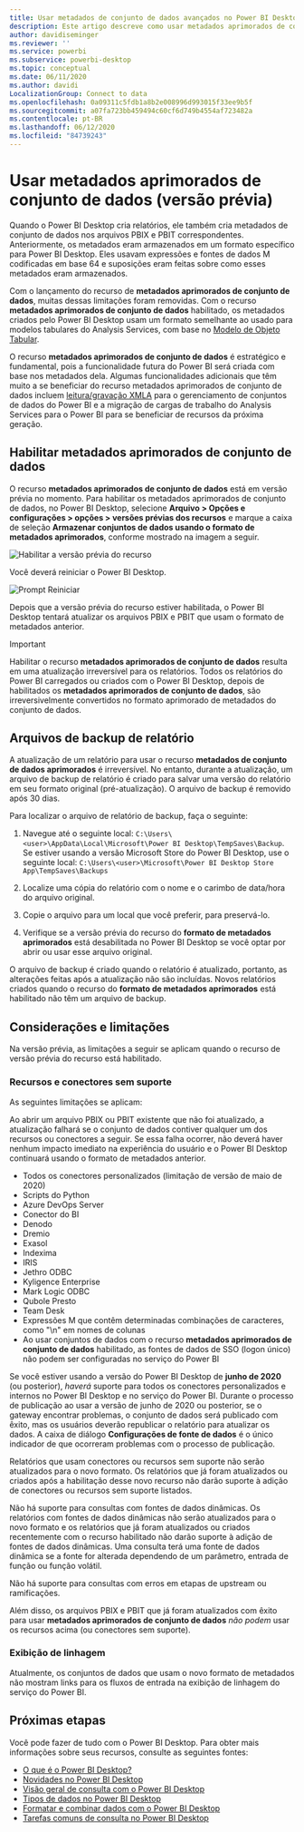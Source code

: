 ```yaml
---
title: Usar metadados de conjunto de dados avançados no Power BI Desktop (versão prévia)
description: Este artigo descreve como usar metadados aprimorados de conjunto de dados no Power BI.
author: davidiseminger
ms.reviewer: ''
ms.service: powerbi
ms.subservice: powerbi-desktop
ms.topic: conceptual
ms.date: 06/11/2020
ms.author: davidi
LocalizationGroup: Connect to data
ms.openlocfilehash: 0a09311c5fdb1a8b2e008996d993015f33ee9b5f
ms.sourcegitcommit: a07fa723bb459494c60cf6d749b4554af723482a
ms.contentlocale: pt-BR
ms.lasthandoff: 06/12/2020
ms.locfileid: "84739243"
---
```

# <a name="using-enhanced-dataset-metadata-preview"></a>Usar metadados aprimorados de conjunto de dados (versão prévia)

Quando o Power BI Desktop cria relatórios, ele também cria metadados de conjunto de dados nos arquivos PBIX e PBIT correspondentes. Anteriormente, os metadados eram armazenados em um formato específico para Power BI Desktop. Eles usavam expressões e fontes de dados M codificadas em base 64 e suposições eram feitas sobre como esses metadados eram armazenados.

Com o lançamento do recurso de **metadados aprimorados de conjunto de dados**, muitas dessas limitações foram removidas. Com o recurso **metadados aprimorados de conjunto de dados** habilitado, os metadados criados pelo Power BI Desktop usam um formato semelhante ao usado para modelos tabulares do Analysis Services, com base no [Modelo de Objeto Tabular](https://docs.microsoft.com/bi-reference/tom/introduction-to-the-tabular-object-model-tom-in-analysis-services-amo).


O recurso **metadados aprimorados de conjunto de dados** é estratégico e fundamental, pois a funcionalidade futura do Power BI será criada com base nos metadados dela. Algumas funcionalidades adicionais que têm muito a se beneficiar do recurso metadados aprimorados de conjunto de dados incluem [leitura/gravação XMLA](https://docs.microsoft.com/power-platform-release-plan/2019wave2/business-intelligence/xmla-readwrite) para o gerenciamento de conjuntos de dados do Power BI e a migração de cargas de trabalho do Analysis Services para o Power BI para se beneficiar de recursos da próxima geração.



## <a name="enable-enhanced-dataset-metadata"></a>Habilitar metadados aprimorados de conjunto de dados

O recurso **metadados aprimorados de conjunto de dados** está em versão prévia no momento. Para habilitar os metadados aprimorados de conjunto de dados, no Power BI Desktop, selecione **Arquivo > Opções e configurações > opções > versões prévias dos recursos** e marque a caixa de seleção **Armazenar conjuntos de dados usando o formato de metadados aprimorados**, conforme mostrado na imagem a seguir. 

![Habilitar a versão prévia do recurso](media/desktop-enhanced-dataset-metadata/enhanced-dataset-metadata-01.png)

Você deverá reiniciar o Power BI Desktop.

![Prompt Reiniciar](media/desktop-enhanced-dataset-metadata/enhanced-dataset-metadata-02.png)

Depois que a versão prévia do recurso estiver habilitada, o Power BI Desktop tentará atualizar os arquivos PBIX e PBIT que usam o formato de metadados anterior. 

> [!IMPORTANT]
> Habilitar o recurso **metadados aprimorados de conjunto de dados** resulta em uma atualização irreversível para os relatórios. Todos os relatórios do Power BI carregados ou criados com o Power BI Desktop, depois de habilitados os **metadados aprimorados de conjunto de dados**, são irreversivelmente convertidos no formato aprimorado de metadados do conjunto de dados.

## <a name="report-backup-files"></a>Arquivos de backup de relatório

A atualização de um relatório para usar o recurso **metadados de conjunto de dados aprimorados** é irreversível. No entanto, durante a atualização, um arquivo de backup de relatório é criado para salvar uma versão do relatório em seu formato original (pré-atualização). O arquivo de backup é removido após 30 dias. 

Para localizar o arquivo de relatório de backup, faça o seguinte:

1. Navegue até o seguinte local: ```C:\Users\<user>\AppData\Local\Microsoft\Power BI Desktop\TempSaves\Backup```. Se estiver usando a versão Microsoft Store do Power BI Desktop, use o seguinte local: ```C:\Users\<user>\Microsoft\Power BI Desktop Store App\TempSaves\Backups``` 

2. Localize uma cópia do relatório com o nome e o carimbo de data/hora do arquivo original.

3. Copie o arquivo para um local que você preferir, para preservá-lo.

4. Verifique se a versão prévia do recurso do **formato de metadados aprimorados** está desabilitada no Power BI Desktop se você optar por abrir ou usar esse arquivo original. 

O arquivo de backup é criado quando o relatório é atualizado, portanto, as alterações feitas após a atualização não são incluídas. Novos relatórios criados quando o recurso do **formato de metadados aprimorados** está habilitado não têm um arquivo de backup.


## <a name="considerations-and-limitations"></a>Considerações e limitações

Na versão prévia, as limitações a seguir se aplicam quando o recurso de versão prévia do recurso está habilitado.

### <a name="unsupported-features-and-connectors"></a>Recursos e conectores sem suporte

As seguintes limitações se aplicam:

Ao abrir um arquivo PBIX ou PBIT existente que não foi atualizado, a atualização falhará se o conjunto de dados contiver qualquer um dos recursos ou conectores a seguir. Se essa falha ocorrer, não deverá haver nenhum impacto imediato na experiência do usuário e o Power BI Desktop continuará usando o formato de metadados anterior.

* Todos os conectores personalizados (limitação de versão de maio de 2020)
* Scripts do Python
* Azure DevOps Server
* Conector do BI
* Denodo
* Dremio
* Exasol
* Indexima
* IRIS
* Jethro ODBC
* Kyligence Enterprise
* Mark Logic ODBC
* Qubole Presto
* Team Desk
* Expressões M que contêm determinadas combinações de caracteres, como "\\n" em nomes de colunas
* Ao usar conjuntos de dados com o recurso **metadados aprimorados de conjunto de dados** habilitado, as fontes de dados de SSO (logon único) não podem ser configuradas no serviço do Power BI

Se você estiver usando a versão do Power BI Desktop de **junho de 2020** (ou posterior), *haverá* suporte para todos os conectores personalizados e internos no Power BI Desktop e no serviço do Power BI. Durante o processo de publicação ao usar a versão de junho de 2020 ou posterior, se o gateway encontrar problemas, o conjunto de dados será publicado com êxito, mas os usuários deverão republicar o relatório para atualizar os dados. A caixa de diálogo **Configurações de fonte de dados** é o único indicador de que ocorreram problemas com o processo de publicação.

Relatórios que usam conectores ou recursos sem suporte não serão atualizados para o novo formato. Os relatórios que já foram atualizados ou criados após a habilitação desse novo recurso não darão suporte à adição de conectores ou recursos sem suporte listados. 

Não há suporte para consultas com fontes de dados dinâmicas. Os relatórios com fontes de dados dinâmicas não serão atualizados para o novo formato e os relatórios que já foram atualizados ou criados recentemente com o recurso habilitado não darão suporte à adição de fontes de dados dinâmicas. Uma consulta terá uma fonte de dados dinâmica se a fonte for alterada dependendo de um parâmetro, entrada de função ou função volátil. 

Não há suporte para consultas com erros em etapas de upstream ou ramificações. 

Além disso, os arquivos PBIX e PBIT que já foram atualizados com êxito para usar **metadados aprimorados de conjunto de dados** *não podem* usar os recursos acima (ou conectores sem suporte).

### <a name="lineage-view"></a>Exibição de linhagem
Atualmente, os conjuntos de dados que usam o novo formato de metadados não mostram links para os fluxos de entrada na exibição de linhagem do serviço do Power BI.

## <a name="next-steps"></a>Próximas etapas

Você pode fazer de tudo com o Power BI Desktop. Para obter mais informações sobre seus recursos, consulte as seguintes fontes:

* [O que é o Power BI Desktop?](../fundamentals/desktop-what-is-desktop.md)
* [Novidades no Power BI Desktop](../fundamentals/desktop-latest-update.md)
* [Visão geral de consulta com o Power BI Desktop](../transform-model/desktop-query-overview.md)
* [Tipos de dados no Power BI Desktop](desktop-data-types.md)
* [Formatar e combinar dados com o Power BI Desktop](desktop-shape-and-combine-data.md)
* [Tarefas comuns de consulta no Power BI Desktop](../transform-model/desktop-common-query-tasks.md)
